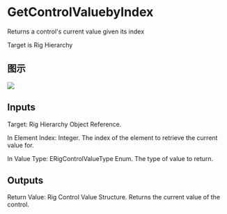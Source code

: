 # GetControlValuebyIndex

Returns a control's current value given its index

Target is Rig Hierarchy

## 图示

![]($-20221218-21190068.png)

## Inputs

Target: Rig Hierarchy Object Reference.

In Element Index: Integer. The index of the element to retrieve the current value for.

In Value Type: ERigControlValueType Enum. The type of value to return.  

## Outputs

Return Value: Rig Control Value Structure. Returns the current value of the control.

